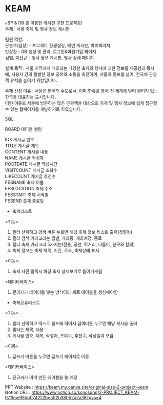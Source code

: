 # KEAM
JSP &amp; DB 를 이용한 게시판 구현 프로젝트!<br/>
주제 : 서울 축제 및 행사 정보 게시판<br/>

팀원 역할:<br/>
문승호(팀장) - 프로젝트 환경설정, 메인 게시판, 마이페이지<br/>
안상환 - DB 생성 및 관리, 로그인&회원가입 페이지<br/>
김별, 이진규 - 행사 정보 게시판, 행사 상세 페이지

설계 목적 : 서울 지역에서 개최되는 다양한 축제와 행사에 대한 정보를 제공함과 동시에, 사용자 간의 활발한 정보 공유와 소통을 촉진하여, 서울의 홍보를 넘어, 한국에 관광객 유치를 높이기 위함입니다. 

주제 선정 이유 : 서울은 한국의 수도로서, 이미 한류를 통해 전 세계에 널리 알려져 있는 한국을 대표하는 도시입니다.<br/>
이런 이유로 서울에 방문하는 많은 관광객을 대상으로 축제 및 행사 정보에 쉽게 접근할 수 있는 웹페이지를 개발하기로 하였습니다.

SQL

BOARD 테이블 컬럼<br/>

IDX 게시글 번호<br/>
TITLE 게시글 제목<br/>
CONTENT 게시글 내용<br/>
NAME 게시글 작성자<br/>
POSTDATE 게시글 작성시간<br/>
VISITCOUNT 게시글 조회수<br/>
LIKECOUNT 게시글 추천수<br/>
FESNAME 축제 이름<br/>
FESLOCATION 축제 주소<br/>
FESSTART 축제 시작일<br/>
FESEND 출제 종료일<br/>

* 축제리스트

<기능>
1. 필터 선택하고 검색 버튼 누르면 해당 축제 정보 리스트 출력(정렬됨)
2. 필터 검색 카테고리는 월별, 개최중, 개최예정, 종료
3. 필터 축제 카테고리 5가지는(전통, 공연, 먹거리, 나들이, 친구와 함께)
4. 축제 정보는 축제 제목, 기간, 주소, 축제상태 표시

<이동>
1. 축제 사진 클릭시 해당 축제 상세보기로 들어가게됨

<데이터베이스>
1. 관리자가 데이터를 넣는 방식이라 새로 테이블을 생성해야함

* 축제공유리스트

<기능>
1. 필터 선택하고 텍스트 필드에 적어서 검색버튼 누르면 해당 게시물 출력
2. 필터는 제목, 내용
3. 게시물 번호, 제목, 작성자, 조회수, 추천수, 작성일이 보임

<이동>
1. 글쓰기 버튼을 누르면 글쓰기 페이지로 이동

<데이터베이스>
1. 진규씨가 이미 만든 테이블을 쓸 예정

PPT Website : https://keam.my.canva.site/original-size-2-project-keam<br/>
Notion URL : https://www.notion.so/sonosung/2-PROJECT_KEAM-97155e93bb074222bea02b38052a2a36?pvs=4
